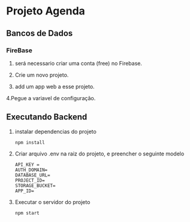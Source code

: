 # Projeto Agenda 

## Bancos de Dados

### FireBase
1. será necessario criar uma conta (free) no Firebase.

2. Crie um novo projeto.

3. add um app web a esse projeto.

4.Pegue a variavel de configuração. 




## Executando Backend

1. instalar dependencias do projeto
    ```
    npm install 
    ```
2. Criar arquivo .env na raiz do projeto, e preencher o seguinte modelo
    ```
    API_KEY = 
    AUTH_DOMAIN=
    DATABASE_URL= 
    PROJECT_ID= 
    STORAGE_BUCKET= 
    APP_ID= 

    ``` 
5. Executar o servidor do projeto
    ```
    npm start
    ```
